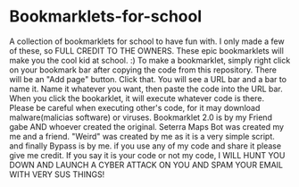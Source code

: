 # Bookmarklets-for-school
A collection of bookmarklets for school to have fun with. I only made a few of these, so FULL CREDIT TO THE OWNERS.
These epic bookmarklets will make you the cool kid at school. :)
To make a bookmarklet, simply right click on your bookmark bar after copying the code from this repository.
There will be an "Add page" button. Click that. You will see a URL bar and a bar to name it. Name it whatever you want, then paste the code into the URL bar.
When you click the bookarklet, it will execute whatever code is there. Please be careful when executing other's code, for it may download malware(malicias software) or viruses. Bookmarklet 2.0 is by my Friend gabe AND whoever created the original. Seterra Maps Bot was created my me and a friend. "Weird" was created by me as it is a very simple script. and finally Bypass is by me. if you use any of my code and share it please give me credit. If you say it is your code or not my code, I WILL HUNT YOU DOWN AND LAUNCH A CYBER ATTACK ON YOU AND SPAM YOUR EMAIL WITH VERY SUS THINGS!
